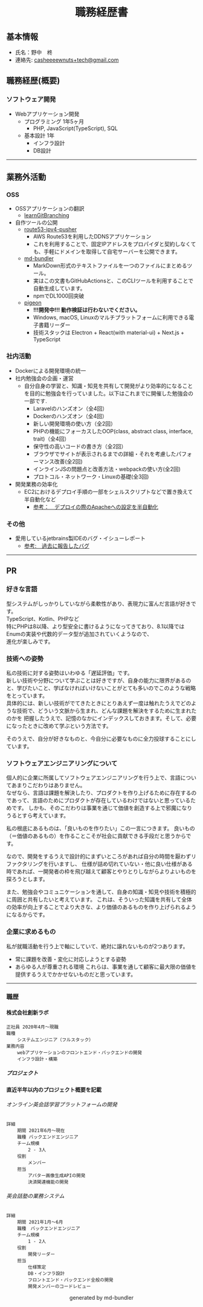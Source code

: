 <h1 style="text-align: center">職務経歴書</h1>

## 基本情報
- 氏名：野中　柊
- 連絡先: casheeeewnuts+tech@gmail.com

## 職務経歴(概要)
### ソフトウェア開発
- Webアプリケーション開発
  - プログラミング 1年5ヶ月
    - PHP, JavaScript(TypeScript), SQL
  - 基本設計 1年
    - インフラ設計
    - DB設計

---

## 業務外活動

### OSS
- OSSアプリケーションの翻訳
  - [learnGitBranching](https://github.com/pcottle/learnGitBranching/pull/850)
- 自作ツールの公開
  - [route53-ipv4-pusher](https://github.com/CasheeeewNuts/route53-ipv4-pusher)
    - AWS Route53を利用したDDNSアプリケーション
    - これを利用することで、固定IPアドレスをプロパイダと契約しなくても、手軽にドメインを取得して自宅サーバーを公開できます。
  - [md-bundler](https://github.com/CasheeeewNuts/md-bundler)
    - MarkDown形式のテキストファイルを一つのファイルにまとめるツール。
    - 実はこの文書もGitHubActionsと、このCLIツールを利用することで自動生成しています。
    - npmでDL1000回突破
  - [pigeon](https://github.com/CasheeeewNuts/pigeon)
    - **!!!開発中!!! 動作検証は行わないでください。**
    - Windows, macOS, Linuxのマルチプラットフォームに利用できる電子書籍リーダー
    - 技術スタックは Electron + React(with material-ui) + Next.js + TypeScript

### 社内活動
- Dockerによる開発環境の統一
- 社内勉強会の企画・運営
  - 自分自身の学習と、知識・知見を共有して開発がより効率的になることを目的に勉強会を行っていました。以下はこれまでに開催した勉強会の一部です.
    - Laravelのハンズオン（全4回）
    - Dockerのハンズオン（全4回）
    - 新しい開発環境の使い方（全2回）
    - PHPの機能にフォーカスしたOOP(class, abstract class, interface, trait)（全4回）
    - 保守性の高いコードの書き方（全2回）
    - ブラウザでサイトが表示されるまでの詳細・それを考慮したパフォーマンス改善(全2回)
    - インラインJSの問題点と改善方法・webpackの使い方(全2回)
    - プロトコル・ネットワーク・Linuxの基礎(全3回)
- 開発業務の効率化
  - EC2におけるデプロイ手順の一部をシェルスクリプトなどで置き換えて半自動化など
    - [参考：　デプロイの際のApacheへの設定を半自動化](https://gist.github.com/CasheeeewNuts/7c92baa8e36c761483609f5a4f7c81bc)

### その他
- 愛用しているjetbrains製IDEのバグ・イシューレポート
  - [参考:　過去に報告したバグ](https://youtrack.jetbrains.com/issue/WI-60394)


---

## PR

### 好きな言語
型システムがしっかりしていながら柔軟性があり、表現力に富んだ言語が好きです。  
TypeScript、Kotlin、PHPなど  
特にPHPは8以降、より型安全に書けるようになってきており、8.1以降ではEnumの実装や代数的データ型が追加されていくようなので、  
進化が楽しみです。

### 技術への姿勢
私の技術に対する姿勢はいわゆる「遅延評価」です。  
新しい技術や分野について学ぶことは好きですが、自身の能力に限界があるのと、学びたいこと、学ばなければいけないことがとても多いのでこのような戦略をとっています。  
具体的には、新しい技術がでてきたときにとりあえず一度は触れたうえでどのような技術で、どういう文脈から生まれ、どんな課題を解決をするために生まれたのかを
把握したうえで、記憶のなかにインデックスしておきます。そして、必要になったときに改めて学ぶという方法です。

そのうえで、自分が好きなものと、今自分に必要なものに全力投球することにしています。

### ソフトウェアエンジニアリングについて
個人的に企業に所属してソフトウェアエンジニアリングを行う上で、言語についてあまりこだわりはありません。  
なぜなら、言語は課題を解決したり、プロダクトを作り上げるために存在するのであって、言語のためにプロダクトが存在しているわけではないと思っているためです。
しかも、そのこだわりは事業を通じて価値を創造する上で邪魔になりうるとすら考えています。

私の根底にあるものは、「良いものを作りたい」この一言につきます。
良いもの（＝価値のあるもの）を作ることこそが社会に貢献できる手段だと思うからです。

なので、開発をするうえで設計的にまずいところがあれば自分の時間を厭わずリファクタリングを行いますし、
仕様が詰め切れていない・他に良い仕様がある時であれば、一開発者の枠を飛び越えて顧客とやりとりしながらよりよいものを探ろうとします。

また、勉強会やコミュニケーションを通して、自身の知識・知見や技術を積極的に周囲と共有したいと考えています。
これは、そういった知識を共有して全体の効率が向上することでより大きな、より価値のあるものを作り上げられるようになるからです。

### 企業に求めるもの
私が就職活動を行う上で軸にしていて、絶対に譲れないものが2つあります。  
- 常に課題を改善・変化に対応しようとする姿勢
- あらゆる人が尊重される環境
これらは、事業を通して顧客に最大限の価値を提供するうえでかかせないものだと思っています。

---
### 職歴

#### 株式会社創新ラボ
    正社員 2020年4月〜現職
    職種
        システムエンジニア（フルスタック）
    業務内容
        webアプリケーションのフロントエンド・バックエンドの開発
        インフラ設計・構築

##### プロジェクト
**直近半年以内のプロジェクト概要を記載**

###### オンライン英会話学習プラットフォームの開発
    詳細
        期間 2021年6月〜現在
        職種 バックエンドエンジニア
        チーム規模
            2 - 3人
        役割
            メンバー
        担当
            アバター画像生成APIの開発
            決済関連機能の開発

###### 英会話塾の業務システム
    詳細
        期間 2021年1月〜6月
        職種　バックエンドエンジニア
        チーム規模
            1 - 2人
        役割
            開発リーダー
        担当
            仕様策定
            DB・インフラ設計
            フロントエンド・バックエンド全般の開発
            開発メンバーのコードレビュー


<p style="text-align: center">generated by md-bundler</p>
